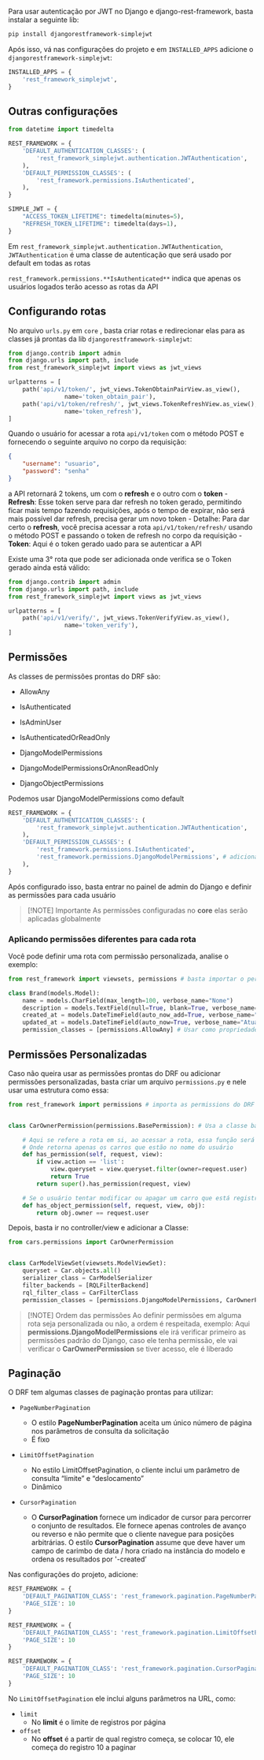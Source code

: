 Para usar autenticação por JWT no Django e django-rest-framework, basta instalar a seguinte lib:
```bash
pip install djangorestframework-simplejwt
```

Após isso, vá nas configurações do projeto e em `INSTALLED_APPS` adicione o `djangorestframework-simplejwt`:
```python
INSTALLED_APPS = {
	'rest_framework_simplejwt',
}
```

## Outras configurações
```python
from datetime import timedelta

REST_FRAMEWORK = {
    'DEFAULT_AUTHENTICATION_CLASSES': (
        'rest_framework_simplejwt.authentication.JWTAuthentication',
    ),
    'DEFAULT_PERMISSION_CLASSES': (
        'rest_framework.permissions.IsAuthenticated',
    ),
}

SIMPLE_JWT = {
    "ACCESS_TOKEN_LIFETIME": timedelta(minutes=5),
    "REFRESH_TOKEN_LIFETIME": timedelta(days=1),
}

```

Em `rest_framework_simplejwt.authentication.JWTAuthentication`, `JWTAuthentication` é uma classe de autenticação que será usado por default em todas as rotas

`rest_framework.permissions.**IsAuthenticated**` indica que apenas os usuários logados terão acesso as rotas da API

## Configurando rotas
No arquivo `urls.py` em `core` , basta criar rotas e redirecionar elas para as classes já prontas da lib `djangorestframework-simplejwt`:
```python
from django.contrib import admin
from django.urls import path, include
from rest_framework_simplejwt import views as jwt_views

urlpatterns = [
    path('api/v1/token/', jwt_views.TokenObtainPairView.as_view(),
				name='token_obtain_pair'),
    path('api/v1/token/refresh/', jwt_views.TokenRefreshView.as_view(),
			    name='token_refresh'),
]

```

Quando o usuário for acessar a rota `api/v1/token` com o método POST e fornecendo o seguinte arquivo no corpo da requisição:
```json
{
	"username": "usuario",
	"password": "senha"
}
```

a API retornará 2 tokens, um com o **refresh** e o outro com o **token** 
	- **Refresh**: Esse token serve para dar refresh no token gerado, permitindo ficar mais tempo fazendo requisições, após o tempo de expirar, não será mais possível dar refresh, precisa gerar um novo token
		- Detalhe: Para dar certo o **refresh**, você precisa acessar a rota `api/v1/token/refresh/` usando o método POST e passando o token de refresh no corpo da requisição
	- **Token**: Aqui é o token gerado uado para se autenticar a API

Existe uma 3° rota que pode ser adicionada onde verifica se o Token gerado ainda está válido:
```python
from django.contrib import admin
from django.urls import path, include
from rest_framework_simplejwt import views as jwt_views

urlpatterns = [
    path('api/v1/verify/', jwt_views.TokenVerifyView.as_view(),
				name='token_verify'),
]
```

## Permissões
As classes de permissões prontas do DRF são:

- AllowAny

- IsAuthenticated

- IsAdminUser

- IsAuthenticatedOrReadOnly

- DjangoModelPermissions

- DjangoModelPermissionsOrAnonReadOnly

- DjangoObjectPermissions

Podemos usar DjangoModelPermissions como default

```python
REST_FRAMEWORK = {
    'DEFAULT_AUTHENTICATION_CLASSES': (
        'rest_framework_simplejwt.authentication.JWTAuthentication',
    ),
    'DEFAULT_PERMISSION_CLASSES': (
        'rest_framework.permissions.IsAuthenticated',
        'rest_framework.permissions.DjangoModelPermissions', # adicionar isso
    ),
}

```

Após configurado isso, basta entrar no painel de admin do Django e definir as permissões para cada usuário


> [!NOTE] Importante
> As permissões configuradas no **core** elas serão aplicadas globalmente

### Aplicando permissões diferentes para cada rota
Você pode definir uma rota com permissão personalizada, analise o exemplo:
```python
from rest_framework import viewsets, permissions # basta importar o permissions do rest_framework

class Brand(models.Model):
    name = models.CharField(max_length=100, verbose_name="Nome")
    description = models.TextField(null=True, blank=True, verbose_name="Descrição")
    created_at = models.DateTimeField(auto_now_add=True, verbose_name="Criado em")
    updated_at = models.DateTimeField(auto_now=True, verbose_name="Atualizado em")
    permission_classes = [permissions.AllowAny] # Usar como propriedade na classe
```


## Permissões Personalizadas
Caso não queira usar as permissões prontas do DRF ou adicionar permissões personalizadas, basta criar um arquivo `permissions.py` e nele usar uma estrutura como essa:

```python
from rest_framework import permissions # importa as permissions do DRF


class CarOwnerPermission(permissions.BasePermission): # Usa a classe base

	# Aqui se refere a rota em si, ao acessar a rota, essa função será chamada
	# Onde retorna apenas os carros que estão no nome do usuário
    def has_permission(self, request, view): 
        if view.action == 'list':
            view.queryset = view.queryset.filter(owner=request.user)
            return True
        return super().has_permission(request, view)

	# Se o usuário tentar modificar ou apagar um carro que está registrado no usuário dele, vai ser permitido, do contrário, não é permitido
    def has_object_permission(self, request, view, obj):
        return obj.owner == request.user

```

Depois, basta ir no controller/view e adicionar a Classe:
```python
from cars.permissions import CarOwnerPermission


class CarModelViewSet(viewsets.ModelViewSet):
    queryset = Car.objects.all()
    serializer_class = CarModelSerializer
    filter_backends = [RQLFilterBackend]
    rql_filter_class = CarFilterClass
    permission_classes = [permissions.DjangoModelPermissions, CarOwnerPermission,] 

```


> [!NOTE] Ordem das permissões
> Ao definir permissões em alguma rota seja personalizada ou não, a ordem é respeitada, exemplo:
> Aqui **permissions.DjangoModelPermissions** ele irá verificar primeiro as permissões padrão do Django, caso ele tenha permissão, ele vai verificar o  **CarOwnerPermission** se tiver acesso, ele é liberado

## Paginação
O DRF tem algumas classes de paginação prontas para utilizar:

- `PageNumberPagination`
    
    - O estilo **PageNumberPagination** aceita um único número de página nos parâmetros de consulta da solicitação
    - É fixo
- `LimitOffsetPagination`
    
    - No estilo LimitOffsetPagination, o cliente inclui um parâmetro de consulta “limite” e “deslocamento”
    - Dinâmico
- `CursorPagination`
    
    - O **CursorPagination** fornece um indicador de cursor para percorrer o conjunto de resultados. Ele fornece apenas controles de avanço ou reverso e não permite que o cliente navegue para posições arbitrárias. O estilo **CursorPagination** assume que deve haver um campo de carimbo de data / hora criado na instância do modelo e ordena os resultados por '-created’

Nas configurações do projeto, adicione:
```python
REST_FRAMEWORK = {
    'DEFAULT_PAGINATION_CLASS': 'rest_framework.pagination.PageNumberPagination',
    'PAGE_SIZE': 10
}

REST_FRAMEWORK = {
    'DEFAULT_PAGINATION_CLASS': 'rest_framework.pagination.LimitOffsetPagination',
    'PAGE_SIZE': 10
}

REST_FRAMEWORK = {
    'DEFAULT_PAGINATION_CLASS': 'rest_framework.pagination.CursorPagination',
    'PAGE_SIZE': 10
}
```

No `LimitOffsetPagination` ele inclui alguns parâmetros na URL, como:
- `limit`
	- No **limit** é o limite de registros por página
- `offset`
	- No **offset** é a partir de qual registro começa, se colocar 10, ele começa do registro 10 a paginar